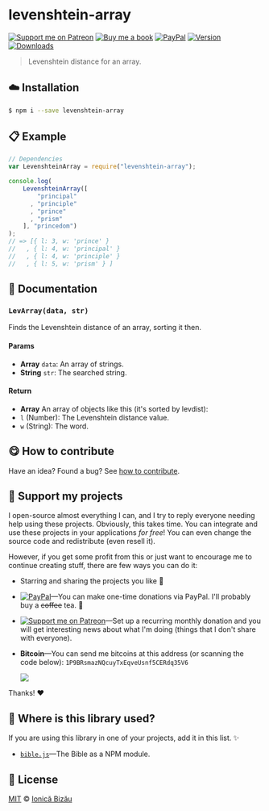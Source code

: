 
# levenshtein-array

 [![Support me on Patreon][badge_patreon]][patreon] [![Buy me a book][badge_amazon]][amazon] [![PayPal][badge_paypal_donate]][paypal-donations] [![Version](https://img.shields.io/npm/v/levenshtein-array.svg)](https://www.npmjs.com/package/levenshtein-array) [![Downloads](https://img.shields.io/npm/dt/levenshtein-array.svg)](https://www.npmjs.com/package/levenshtein-array)

> Levenshtein distance for an array.

## :cloud: Installation

```sh
$ npm i --save levenshtein-array
```


## :clipboard: Example



```js
// Dependencies
var LevenshteinArray = require("levenshtein-array");

console.log(
    LevenshteinArray([
        "principal"
      , "principle"
      , "prince"
      , "prism"
    ], "princedom")
);
// => [{ l: 3, w: 'prince' }
//   , { l: 4, w: 'principal' }
//   , { l: 4, w: 'principle' }
//   , { l: 5, w: 'prism' } ]
```

## :memo: Documentation


### `LevArray(data, str)`
Finds the Levenshtein distance of an array, sorting it then.

#### Params
- **Array** `data`: An array of strings.
- **String** `str`: The searched string.

#### Return
- **Array** An array of objects like this (it's sorted by levdist):
 - `l` (Number): The Levenshtein distance value.
 - `w` (String): The word.



## :yum: How to contribute
Have an idea? Found a bug? See [how to contribute][contributing].


## :sparkling_heart: Support my projects

I open-source almost everything I can, and I try to reply everyone needing help using these projects. Obviously,
this takes time. You can integrate and use these projects in your applications *for free*! You can even change the source code and redistribute (even resell it).

However, if you get some profit from this or just want to encourage me to continue creating stuff, there are few ways you can do it:

 - Starring and sharing the projects you like :rocket:
 - [![PayPal][badge_paypal]][paypal-donations]—You can make one-time donations via PayPal. I'll probably buy a ~~coffee~~ tea. :tea:
 - [![Support me on Patreon][badge_patreon]][patreon]—Set up a recurring monthly donation and you will get interesting news about what I'm doing (things that I don't share with everyone).
 - **Bitcoin**—You can send me bitcoins at this address (or scanning the code below): `1P9BRsmazNQcuyTxEqveUsnf5CERdq35V6`

    ![](https://i.imgur.com/z6OQI95.png)

Thanks! :heart:


## :dizzy: Where is this library used?
If you are using this library in one of your projects, add it in this list. :sparkles:


 - [`bible.js`](https://github.com/BibleJS/bible.js)—The Bible as a NPM module.

## :scroll: License

[MIT][license] © [Ionică Bizău][website]

[badge_patreon]: http://ionicabizau.github.io/badges/patreon.svg
[badge_amazon]: http://ionicabizau.github.io/badges/amazon.svg
[badge_paypal]: http://ionicabizau.github.io/badges/paypal.svg
[badge_paypal_donate]: http://ionicabizau.github.io/badges/paypal_donate.svg
[patreon]: https://www.patreon.com/ionicabizau
[amazon]: http://amzn.eu/hRo9sIZ
[paypal-donations]: https://www.paypal.com/cgi-bin/webscr?cmd=_s-xclick&hosted_button_id=RVXDDLKKLQRJW
[donate-now]: http://i.imgur.com/6cMbHOC.png

[license]: http://showalicense.com/?fullname=Ionic%C4%83%20Biz%C4%83u%20%3Cbizauionica%40gmail.com%3E%20(https%3A%2F%2Fionicabizau.net)&year=2014#license-mit
[website]: https://ionicabizau.net
[contributing]: /CONTRIBUTING.md
[docs]: /DOCUMENTATION.md

